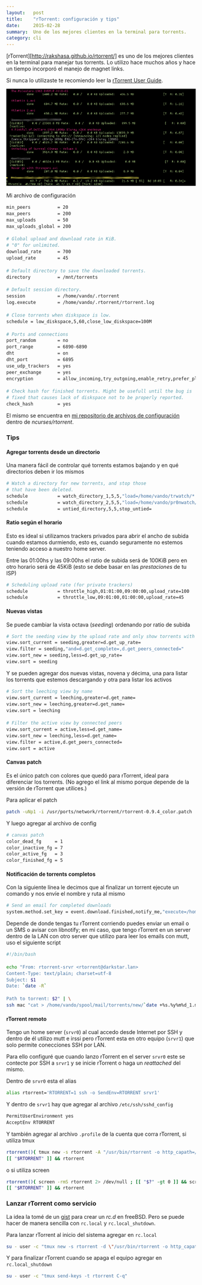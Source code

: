 ```yaml
---
layout:   post
title:    "rTorrent: configuración y tips"
date:     2015-02-28
summary:  Uno de los mejores clientes en la terminal para torrents.
category: cli
---
```


[rTorrent][http://rakshasa.github.io/rtorrent/] es uno de los mejores 
clientes en la terminal para manejar tus torrents. Lo utilizo hace 
muchos años y hace un tiempo incorporó el manejo de magnet links.

Si nunca lo utilizaste te recomiendo leer la [rTorrent User
Guide](https://github.com/rakshasa/rtorrent/wiki/User-Guide).

![rTorrent in action](/images/rTorrent.png)

Mi archivo de configuración

```sh
min_peers          = 20
max_peers          = 200
max_uploads        = 50
max_uploads_global = 200

# Global upload and download rate in KiB. 
# "0" for unlimited.
download_rate      = 700
upload_rate        = 45

# Default directory to save the downloaded torrents.
directory          = /mnt/torrents

# Default session directory.
session            = /home/vando/.rtorrent
log.execute        = /home/vando/.rtorrent/rtorrent.log

# Close torrents when diskspace is low.
schedule = low_diskspace,5,60,close_low_diskspace=100M

# Ports and connections
port_random        = no
port_range         = 6890-6890
dht                = on
dht_port           = 6895
use_udp_trackers   = yes
peer_exchange      = yes
encryption         = allow_incoming,try_outgoing,enable_retry,prefer_plaintext

# Check hash for finished torrents. Might be usefull until the bug is
# fixed that causes lack of diskspace not to be properly reported.
check_hash         = yes

```

El mismo se encuentra en [mi repositorio de archivos de
configuración](https://github.com/vando/dotfiles) dentro de *ncurses/rtorrent*.

### Tips

#### Agregar torrents desde un directorio

Una manera fácil de controlar qué torrents estamos bajando y en qué
directorios deben ir los mismos

```sh
# Watch a directory for new torrents, and stop those 
# that have been deleted.
schedule           = watch_directory_1,5,5,"load=/home/vando/trwatch/*.torrent"
schedule           = watch_directory_2,5,5,"load=/home/vando/pr0nwatch/*.torrent,d.set_directory=/mnt/pr0n"
schedule           = untied_directory,5,5,stop_untied=
```

#### Ratio según el horario

Esto es ideal si utilizamos trackers privados para abrir el ancho de
subida cuando estamos durmiendo, esto es, cuando seguramente no
estemos teniendo acceso a nuestro home server.

Entre las 01:00hs y las 09:00hs el ratio de subida será de 100KiB pero
en otro horario será de 45KiB (esto se debe basar en las *prestaciones*
de tu ISP)

```sh
# Scheduling upload rate (for private trackers)
schedule           = throttle_high,01:01:00,09:00:00,upload_rate=100
schedule           = throttle_low,09:01:00,01:00:00,upload_rate=45
````

#### Nuevas vistas

Se puede cambiar la vista octava (*seeding*) ordenando por ratio de
subida

```sh
# Sort the seeding view by the upload rate and only show torrents with peers
view.sort_current = seeding,greater=d.get_up_rate=
view.filter = seeding,"and=d.get_complete=,d.get_peers_connected="
view.sort_new = seeding,less=d.get_up_rate=
view.sort = seeding
```

Y se pueden agregar dos nuevas vistas, novena y décima, una para
listar los torrents que estemos descargando y otra para listar
los activos

```sh
# Sort the leeching view by name
view.sort_current = leeching,greater=d.get_name=
view.sort_new = leeching,greater=d.get_name=
view.sort = leeching

# Filter the active view by connected peers
view.sort_current = active,less=d.get_name=
view.sort_new = leeching,less=d.get_name=
view.filter = active,d.get_peers_connected=
view.sort = active
```

#### Canvas patch

Es el único patch con colores que quedó para rTorrent, ideal para
diferenciar los torrents. (No agrego el link al mismo porque depende
de la versión de rTorrent que utilices.)

Para aplicar el patch

```sh
patch -uNp1 -i /usr/ports/network/rtorrent/rtorrent-0.9.4_color.patch
```

Y luego agregar al archivo de config

```sh
# canvas patch
color_dead_fg     = 1
color_inactive_fg = 7
color_active_fg   = 3
color_finished_fg = 5
```

#### Notificación de torrents completos

Con la siguiente línea le decimos que al finalizar un torrent ejecute
un comando y nos envíe el nombre y ruta al mismo

```sh
# Send an email for completed downloads
system.method.set_key = event.download.finished,notify_me,"execute=/home/vando/bin/torrent_notify,$d.get_name=,$d.get_directory="
```

Depende de donde tengas tu rTorrent corriendo puedes enviar un email o
un SMS o avisar con libnotify; en mi caso, que tengo rTorrent en un
server dentro de la LAN con otro server que utilizo para leer los
emails con mutt, uso el siguiente script

```sh
#!/bin/bash

echo "From: rtorrent-srvr <rtorrent@darkstar.lan>
Content-Type: text/plain; charset=utf-8
Subject: $1
Date: `date -R`

Path to torrent: $2" | \
ssh mac "cat > /home/vando/spool/mail/torrents/new/`date +%s.%y%m%d_1.mac`"
```

#### rTorrent remoto

Tengo un home server (`srvr0`) al cual accedo desde Internet por SSH y
dentro de él utilizo mutt e irssi pero rTorrent esta en otro equipo
(`srvr1`) que solo permite conecciones SSH por LAN.

Para ello configuré que cuando lanzo rTorrent en el server `srvr0`
este se contecte por SSH a `srvr1` y se inicie rTorrent o haga un
*reattached* del mismo.

Dentro de `srvr0` esta el alias

```sh
alias rtorrent='RTORRENT=1 ssh -o SendEnv=RTORRENT srvr1'
```

Y dentro de `srvr1` hay que agregar al archivo `/etc/ssh/sshd_config`

```sh
PermitUserEnvironment yes
AcceptEnv RTORRENT
```

Y también agregar al archivo `.profile` de la cuenta que corra
rTorrent, si utiliza tmux

```sh
rtorrent(){ tmux new -s rtorrent -A "/usr/bin/rtorrent -o http_capath=/etc/ssl/certs" ; }
[[ "$RTORRENT" ]] && rtorrent

```

o si utiliza screen

```sh
rtorrent(){ screen -rmS rtorrent 2> /dev/null ; [[ "$?" -gt 0 ]] && screen -mS rtorrent /usr/bin/rtorrent -o http_capath=/etc/ssl/certs ; }
[[ "$RTORRENT" ]] && rtorrent
```
### Lanzar rTorrent como servicio

La idea la tomé de un [gist](https://gist.github.com/Grogdor/a78796740d8a668d0158)
para crear un *rc.d* en freeBSD. Pero se puede hacer de manera sencilla con 
`rc.local` y `rc.local_shutdown`.

Para lanzar rTorrent al inicio del sistema agregar en `rc.local`

```sh
su - user -c "tmux new -s rtorrent -d \"/usr/bin/rtorrent -o http_capath=/etc/ssl/certs\""
```

Y para finalizar rTorrent cuando se apaga el equipo agregar en
`rc.local_shutdown`

```sh
su - user -c "tmux send-keys -t rtorrent C-q"
```
